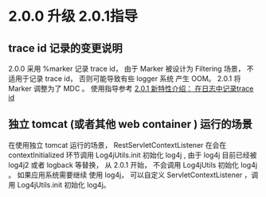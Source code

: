 # 2.0.0 升级 2.0.1指导

## trace id 记录的变更说明

2.0.0 采用 %marker 记录 trace id， 由于 Marker 被设计为 Filtering 场景， 不适用于记录 trace id， 否则可能导致有些 logger 系统
产生 OOM。 2.0.1 将 Marker 调整为了 MDC 。  使用指导参考 [2.0.1 新特性介绍： 在日志中记录trace id](../features/trace-id.md)

## 独立 tomcat (或者其他 web container ) 运行的场景

在使用独立 tomcat 运行的场景， RestServletContextListener 在会在 contextInitialized 环节调用 Log4jUtils.init 初始化 log4j , 
由于 log4j 目前已经被 log4j2 或者 logback 等替换， 从 2.0.1 开始， 不会调用 Log4jUtils 初始化 log4j 。 如果应用系统需要继续
使用 log4j， 可以自定义 ServletContextListener ，调用 Log4jUtils.init 初始化 log4j。 

